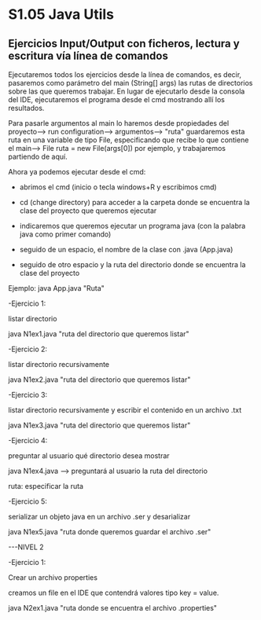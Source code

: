 
# S1.05 Java Utils

## Ejercicios Input/Output con ficheros, lectura y escritura vía línea de comandos

Ejecutaremos todos los ejercicios desde la línea de comandos, es decir, pasaremos como parámetro del main (String[] args)
las rutas de directorios sobre las que queremos trabajar.
En lugar de ejecutarlo desde la consola del IDE, ejecutaremos el programa desde el cmd mostrando allí los resultados.

Para pasarle argumentos al main lo haremos desde propiedades del proyecto--> run configuration--> argumentos--> "ruta"
guardaremos esta ruta en una variable de tipo File, especificando que recibe lo que contiene el main--> File ruta = new File(args[0]) por ejemplo,
y trabajaremos partiendo de aquí.


Ahora ya podemos ejecutar desde el cmd:

- abrimos el cmd (inicio o tecla windows+R y escribimos cmd)

- cd (change directory) para acceder a la carpeta donde se encuentra la clase del proyecto que queremos ejecutar

- indicaremos que queremos ejecutar un programa java (con la palabra java como primer comando)
 
- seguido de un espacio, el nombre de la clase con .java (App.java)

- seguido de otro espacio y la ruta del directorio donde se encuentra la clase del proyecto

Ejemplo: java App.java "Ruta"


-Ejercicio 1:

listar directorio

java N1ex1.java "ruta del directorio que queremos listar"


-Ejercicio 2:

listar directorio recursivamente

java N1ex2.java "ruta del directorio que queremos listar"


-Ejercicio 3:

listar directorio recursivamente y escribir el contenido en un archivo .txt

java N1ex3.java "ruta del directorio que queremos listar"



-Ejercicio 4:

preguntar al usuario qué directorio desea mostrar

java N1ex4.java --> preguntará al usuario la ruta del directorio

ruta: especificar la ruta


-Ejercicio 5:

serializar un objeto java en un archivo .ser y desarializar


java N1ex5.java "ruta donde queremos guardar el archivo .ser"


---NIVEL 2

-Ejercicio 1:

Crear un archivo properties

creamos un file en el IDE que contendrá valores tipo key = value.

java N2ex1.java "ruta donde se encuentra el archivo .properties"
